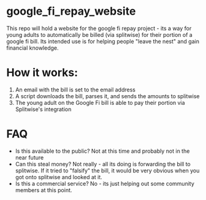 # google_fi_repay_website
This repo will hold a website for the google fi repay project - its a way for young adults to automatically be billed (via splitwise) for their portion of a google fi bill.  Its intended use is for helping people "leave the nest" and gain financial knowledge.


# How it works:

1. An email with the bill is set to the <CLASSIFIED> email address
2. A script downloads the bill, parses it, and sends the amounts to splitwise
3. The young adult on the Google Fi bill is able to pay their portion via Splitwise's integration

# FAQ
* Is this available to the public?
Not at this time and probably not in the near future
* Can this steal money?
Not really - all its doing is forwarding the bill to splitwise.  If it tried to "falsify" the bill, it would be very obvious when you got onto splitwise and looked at it.
* Is this a commercial service?
No - its just helping out some community members at this point. 
